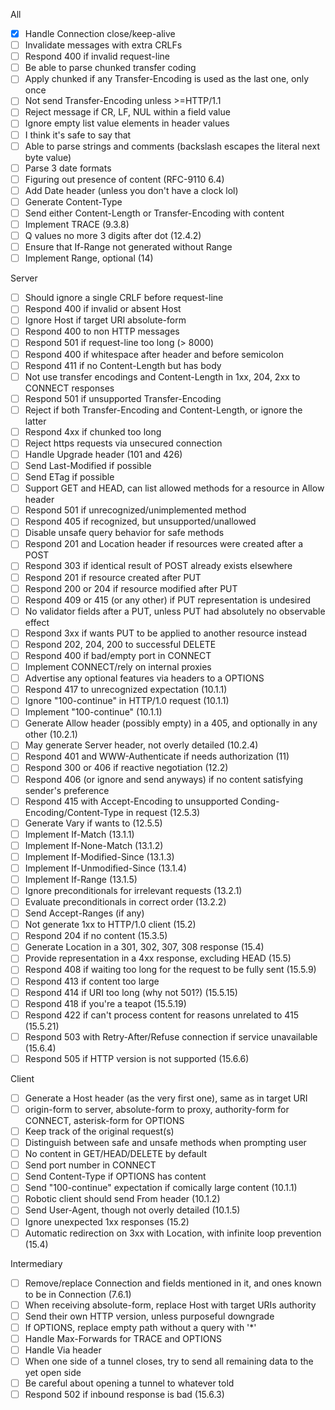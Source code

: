 All
- [x] Handle Connection close/keep-alive
- [ ] Invalidate messages with extra CRLFs
- [ ] Respond 400 if invalid request-line
- [ ] Be able to parse chunked transfer coding
- [ ] Apply chunked if any Transfer-Encoding is used as the last one, only once
- [ ] Not send Transfer-Encoding unless >=HTTP/1.1
- [ ] Reject message if CR, LF, NUL within a field value
- [ ] Ignore empty list value elements in header values
- [ ] I think it's safe to say that 
- [ ] Able to parse strings and comments (backslash escapes the literal next byte value)
- [ ] Parse 3 date formats
- [ ] Figuring out presence of content (RFC-9110 6.4)
- [ ] Add Date header (unless you don't have a clock lol)
- [ ] Generate Content-Type
- [ ] Send either Content-Length or Transfer-Encoding with content
- [ ] Implement TRACE (9.3.8)
- [ ] Q values no more 3 digits after dot (12.4.2)
- [ ] Ensure that If-Range not generated without Range
- [ ] Implement Range, optional (14)

Server
- [ ] Should ignore a single CRLF before request-line
- [ ] Respond 400 if invalid or absent Host
- [ ] Ignore Host if target URI absolute-form
- [ ] Respond 400 to non HTTP messages
- [ ] Respond 501 if request-line too long (> 8000)
- [ ] Respond 400 if whitespace after header and before semicolon
- [ ] Respond 411 if no Content-Length but has body
- [ ] Not use transfer encodings and Content-Length in 1xx, 204, 2xx to CONNECT responses
- [ ] Respond 501 if unsupported Transfer-Encoding
- [ ] Reject if both Transfer-Encoding and Content-Length, or ignore the latter
- [ ] Respond 4xx if chunked too long
- [ ] Reject https requests via unsecured connection
- [ ] Handle Upgrade header (101 and 426)
- [ ] Send Last-Modified if possible
- [ ] Send ETag if possible
- [ ] Support GET and HEAD, can list allowed methods for a resource in Allow header
- [ ] Respond 501 if unrecognized/unimplemented method
- [ ] Respond 405 if recognized, but unsupported/unallowed
- [ ] Disable unsafe query behavior for safe methods
- [ ] Respond 201 and Location header if resources were created after a POST
- [ ] Respond 303 if identical result of POST already exists elsewhere
- [ ] Respond 201 if resource created after PUT
- [ ] Respond 200 or 204 if resource modified after PUT
- [ ] Respond 409 or 415 (or any other) if PUT representation is undesired
- [ ] No validator fields after a PUT, unless PUT had absolutely no observable effect
- [ ] Respond 3xx if wants PUT to be applied to another resource instead
- [ ] Respond 202, 204, 200 to successful DELETE
- [ ] Respond 400 if bad/empty port in CONNECT
- [ ] Implement CONNECT/rely on internal proxies
- [ ] Advertise any optional features via headers to a OPTIONS
- [ ] Respond 417 to unrecognized expectation (10.1.1)
- [ ] Ignore "100-continue" in HTTP/1.0 request (10.1.1)
- [ ] Implement "100-continue" (10.1.1)
- [ ] Generate Allow header (possibly empty) in a 405, and optionally in any other (10.2.1)
- [ ] May generate Server header, not overly detailed (10.2.4)
- [ ] Respond 401 and WWW-Authenticate if needs authorization (11)
- [ ] Respond 300 or 406 if reactive negotiation (12.2)
- [ ] Respond 406 (or ignore and send anyways) if no content satisfying sender's preference
- [ ] Respond 415 with Accept-Encoding to unsupported Conding-Encoding/Content-Type in request (12.5.3)
- [ ] Generate Vary if wants to (12.5.5)
- [ ] Implement If-Match (13.1.1)
- [ ] Implement If-None-Match (13.1.2)
- [ ] Implement If-Modified-Since (13.1.3)
- [ ] Implement If-Unmodified-Since (13.1.4)
- [ ] Implement If-Range (13.1.5)
- [ ] Ignore preconditionals for irrelevant requests (13.2.1)
- [ ] Evaluate preconditionals in correct order (13.2.2)
- [ ] Send Accept-Ranges (if any)
- [ ] Not generate 1xx to HTTP/1.0 client (15.2)
- [ ] Respond 204 if no content (15.3.5)
- [ ] Generate Location in a 301, 302, 307, 308 response (15.4)
- [ ] Provide representation in a 4xx response, excluding HEAD (15.5)
- [ ] Respond 408 if waiting too long for the request to be fully sent (15.5.9)
- [ ] Respond 413 if content too large
- [ ] Respond 414 if URI too long (why not 501?) (15.5.15)
- [ ] Respond 418 if you're a teapot (15.5.19)
- [ ] Respond 422 if can't process content for reasons unrelated to 415 (15.5.21)
- [ ] Respond 503 with Retry-After/Refuse connection if service unavailable (15.6.4)
- [ ] Respond 505 if HTTP version is not supported (15.6.6)

Client
- [ ] Generate a Host header (as the very first one), same as in target URI
- [ ] origin-form to server, absolute-form to proxy, authority-form for CONNECT, asterisk-form for OPTIONS
- [ ] Keep track of the original request(s)
- [ ] Distinguish between safe and unsafe methods when prompting user
- [ ] No content in GET/HEAD/DELETE by default
- [ ] Send port number in CONNECT
- [ ] Send Content-Type if OPTIONS has content
- [ ] Send "100-continue" expectation if comically large content (10.1.1)
- [ ] Robotic client should send From header (10.1.2)
- [ ] Send User-Agent, though not overly detailed (10.1.5)
- [ ] Ignore unexpected 1xx responses (15.2)
- [ ] Automatic redirection on 3xx with Location, with infinite loop prevention (15.4)

Intermediary
- [ ] Remove/replace Connection and fields mentioned in it, and ones known to be in Connection (7.6.1)
- [ ] When receiving absolute-form, replace Host with target URIs authority
- [ ] Send their own HTTP version, unless purposeful downgrade
- [ ] If OPTIONS, replace empty path without a query with '\*'
- [ ] Handle Max-Forwards for TRACE and OPTIONS
- [ ] Handle Via header
- [ ] When one side of a tunnel closes, try to send all remaining data to the yet open side
- [ ] Be careful about opening a tunnel to whatever told
- [ ] Respond 502 if inbound response is bad (15.6.3)
